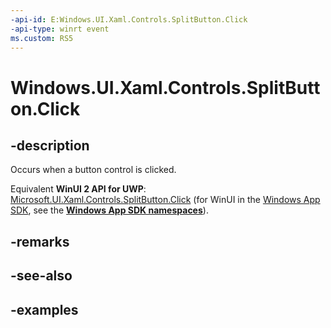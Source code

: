 ```yaml
---
-api-id: E:Windows.UI.Xaml.Controls.SplitButton.Click
-api-type: winrt event
ms.custom: RS5
---
```


<!-- Event syntax.
public event TypedEventHandler Click<SplitButton, SplitButtonClickEventArgs>
-->

# Windows.UI.Xaml.Controls.SplitButton.Click

## -description

Occurs when a button control is clicked.

Equivalent **WinUI 2 API for UWP**: [Microsoft.UI.Xaml.Controls.SplitButton.Click](/windows/winui/api/microsoft.ui.xaml.controls.splitbutton.click) (for WinUI in the [Windows App SDK](/windows/apps/windows-app-sdk/), see the **[Windows App SDK namespaces](/windows/windows-app-sdk/api/winrt/)**).

## -remarks

## -see-also

## -examples

